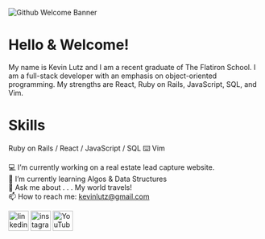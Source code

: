 ![Github Welcome Banner](https://user-images.githubusercontent.com/29030980/147273699-37d3800a-7068-45c4-9a12-9cf2419b5ce6.png)

# Hello & Welcome!
My name is Kevin Lutz and I am a recent graduate of The Flatiron School.
I am a full-stack developer with an emphasis on object-oriented programming.
My strengths are React, Ruby on Rails, JavaScript, SQL, and Vim.

# Skills
Ruby on Rails / React / JavaScript / SQL
⌨️ Vim

💻 I’m currently working on a real estate lead capture website. </br>
🌱 I’m currently learning Algos & Data Structures </br>
💬 Ask me about . . . My world travels! </br>
📫 How to reach me: kevinlutz@gmail.com 


[<img src='https://cdn.jsdelivr.net/npm/simple-icons@3.0.1/icons/linkedin.svg' alt='linkedin' height='40'>](https://www.linkedin.com/in/kevinjameslutz/)  [<img src='https://cdn.jsdelivr.net/npm/simple-icons@3.0.1/icons/instagram.svg' alt='instagram' height='40'>](https://www.instagram.com/mrorangecounty/)  [<img src='https://cdn.jsdelivr.net/npm/simple-icons@3.0.1/icons/youtube.svg' alt='YouTube' height='40'>](https://www.youtube.com/watch?v=yz29TOuqG9I&t=1s)  

